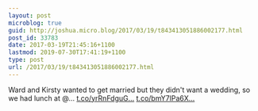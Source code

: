 ```yaml
---
layout: post
microblog: true
guid: http://joshua.micro.blog/2017/03/19/t843413051886002177.html
post_id: 33783
date: 2017-03-19T21:45:16+1100
lastmod: 2019-07-30T17:41:19+1100
type: post
url: /2017/03/19/t843413051886002177.html
---
```

Ward and Kirsty wanted to get married but they didn't want a wedding, so we had lunch at @… [t.co/yrRnFdguG...](https://t.co/yrRnFdguGN) [t.co/bmY7lPa6X...](https://t.co/bmY7lPa6XF)
